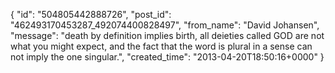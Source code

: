  {
   "id": "504805442888726",
   "post_id": "462493170453287_492074400828497",
   "from_name": "David Johansen",
   "message": "death by definition implies birth, all deieties called GOD are not what you might expect, and the fact that the word is plural in a sense can not imply the one singular.",
   "created_time": "2013-04-20T18:50:16+0000"
 }
